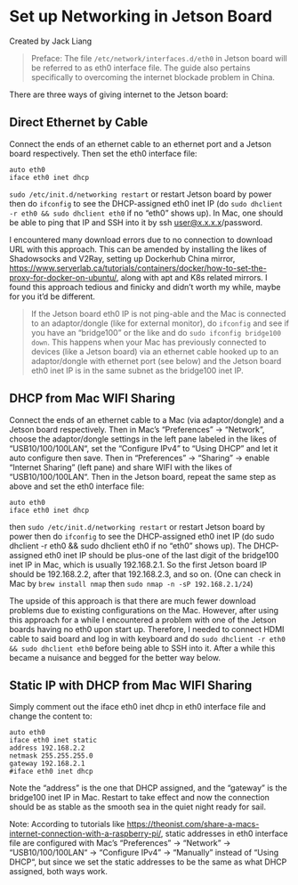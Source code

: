 # Set up Networking in Jetson Board

Created by Jack Liang

>Preface: The file `/etc/network/interfaces.d/eth0` in Jetson board will be referred to as eth0 interface file. The guide also pertains specifically to overcoming the internet blockade problem in China.

There are three ways of giving internet to the Jetson board: 
## Direct Ethernet by Cable
Connect the ends of an ethernet cable to an ethernet port and a Jetson board respectively. Then set the eth0 interface file: 
```
auto eth0
iface eth0 inet dhcp
```
`sudo /etc/init.d/networking restart` or restart Jetson board by power then do `ifconfig` to see the DHCP-assigned eth0 inet IP (do `sudo dhclient -r eth0 && sudo dhclient eth0` if no “eth0” shows up). 
In Mac, one should be able to ping that IP and SSH into it by ssh user@x.x.x.x/password.

I encountered many download errors due to no connection to download URL with this approach. This can be amended by installing the likes of Shadowsocks and V2Ray, setting up Dockerhub China mirror, https://www.serverlab.ca/tutorials/containers/docker/how-to-set-the-proxy-for-docker-on-ubuntu/, along with apt and K8s related mirrors. I found this approach tedious and finicky and didn’t worth my while, maybe for you it’d be different. 

>If the Jetson board eth0 IP is not ping-able and the Mac is connected to an adaptor/dongle (like for external monitor), do `ifconfig` and see if you have an “bridge100” or the like and do `sudo ifconfig bridge100 down`. This happens when your Mac has previously connected to devices (like a Jetson board) via an ethernet cable hooked up to an adaptor/dongle with ethernet port (see below) and the Jetson board eth0 inet IP is in the same subnet as the bridge100 inet IP.
 
## DHCP from Mac WIFI Sharing
Connect the ends of an ethernet cable to a Mac (via adaptor/dongle) and a Jetson board respectively. Then in Mac’s “Preferences” → “Network”, choose the adaptor/dongle settings in the left pane labeled in the likes of “USB10/100/100LAN“, set the “Configure IPv4” to “Using DHCP” and let it auto configure then save. Then in “Preferences” → “Sharing” → enable “Internet Sharing” (left pane) and share WIFI with the likes of “USB10/100/100LAN“. Then in the Jetson board, repeat the same step as above and set the eth0 interface file: 
```
auto eth0
iface eth0 inet dhcp
```
then `sudo /etc/init.d/networking restart` or restart Jetson board by power then do `ifconfig` to see the DHCP-assigned eth0 inet IP (do sudo dhclient -r eth0 && sudo dhclient eth0 if no “eth0” shows up). The DHCP-assigned eth0 inet IP should be plus-one of the last digit of the bridge100 inet IP in Mac, which is usually 192.168.2.1. So the first Jetson board IP should be 192.168.2.2, after that 192.168.2.3, and so on. (One can check in Mac by `brew install nmap` then `sudo nmap -n -sP 192.168.2.1/24`) 

The upside of this approach is that there are much fewer download problems due to existing configurations on the Mac. However, after using this approach for a while I encountered a problem with one of the Jetson boards having no eth0 upon start up. Therefore, I needed to connect HDMI cable to said board and log in with keyboard and do `sudo dhclient -r eth0 && sudo dhclient eth0` before being able to SSH into it. After a while this became a nuisance and begged for the better way below. 

## Static IP with DHCP from Mac WIFI Sharing 

Simply comment out the iface eth0 inet dhcp in eth0 interface file and change the content to:
```
auto eth0
iface eth0 inet static
address 192.168.2.2 
netmask 255.255.255.0
gateway 192.168.2.1
#iface eth0 inet dhcp
```
Note the “address” is the one that DHCP assigned, and the “gateway” is the bridge100 inet IP in Mac. Restart to take effect and now the connection should be as stable as the smooth sea in the quiet night ready for sail. 

Note: According to tutorials like https://theonist.com/share-a-macs-internet-connection-with-a-raspberry-pi/, static addresses in eth0 interface file are configured with Mac’s “Preferences” → “Network” → “USB10/100/100LAN“ → “Configure IPv4” → “Manually” instead of “Using DHCP“, but since we set the static addresses to be the same as what DHCP assigned, both ways work.